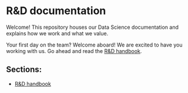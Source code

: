 # R&D documentation

Welcome! This repository houses our Data Science documentation and explains how we work and what we value.

Your first day on the team? Welcome aboard! We are excited to have you working with us. Go ahead and read the [R&D handbook](/.handbook).

## Sections:

* [R&D handbook](./handbook)
